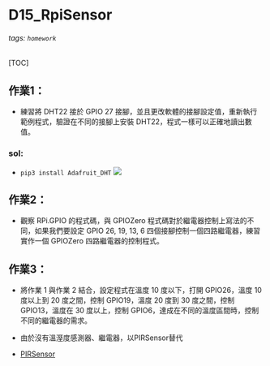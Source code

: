 # D15_RpiSensor
###### tags: `homework`
[TOC]

## 作業1：
- 練習將 DHT22 接於 GPIO 27 接腳，並且更改軟體的接腳設定值，重新執行範例程式，驗證在不同的接腳上安裝 DHT22，程式一樣可以正確地讀出數值。
### sol:
- `pip3 install Adafruit_DHT`
![](https://i.imgur.com/gwLdRl8.jpg)


## 作業2：
- 觀察 RPi.GPIO 的程式碼，與 GPIOZero 程式碼對於繼電器控制上寫法的不同，如果我們要設定 GPIO 26, 19, 13, 6 四個接腳控制一個四路繼電器，練習實作一個 GPIOZero 四路繼電器的控制程式。


## 作業3：
- 將作業 1 與作業 2 結合，設定程式在溫度 10 度以下，打開 GPIO26，溫度 10 度以上到 20 度之間，控制 GPIO19，溫度 20 度到 30 度之間，控制 GPIO13，溫度在 30 度以上，控制 GPIO6，達成在不同的溫度區間時，控制不同的繼電器的需求。

- 由於沒有溫溼度感測器、繼電器，以PIRSensor替代
- [PIRSensor]()